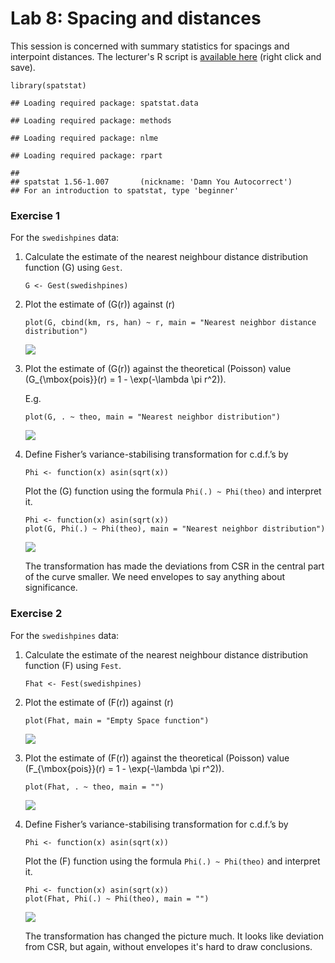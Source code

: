 Lab 8: Spacing and distances
================

This session is concerned with summary statistics for spacings and interpoint distances.
The lecturer's R script is [available here](https://raw.githubusercontent.com/spatstat/testWorkshop/master/Scripts/script08.R) (right click and save).

``` {.r}
library(spatstat)
```

    ## Loading required package: spatstat.data

    ## Loading required package: methods

    ## Loading required package: nlme

    ## Loading required package: rpart

    ## 
    ## spatstat 1.56-1.007       (nickname: 'Damn You Autocorrect') 
    ## For an introduction to spatstat, type 'beginner'

### Exercise 1

For the `swedishpines` data:

1.  Calculate the estimate of the nearest neighbour distance distribution function \(G\) using `Gest`.

    ``` {.r}
    G <- Gest(swedishpines)
    ```

2.  Plot the estimate of \(G(r)\) against \(r\)

    ``` {.r}
    plot(G, cbind(km, rs, han) ~ r, main = "Nearest neighbor distance distribution")
    ```

    ![](/home/rubak/spatstat/testWorkshop/docs/solutions/solution08_files/figure-markdown_github/unnamed-chunk-4-1.png)

3.  Plot the estimate of \(G(r)\) against the theoretical (Poisson) value \(G_{\mbox{pois}}(r) = 1 - \exp(-\lambda \pi r^2)\).

    E.g.

    ``` {.r}
    plot(G, . ~ theo, main = "Nearest neighbor distribution")
    ```

    ![](/home/rubak/spatstat/testWorkshop/docs/solutions/solution08_files/figure-markdown_github/unnamed-chunk-5-1.png)

4.  Define Fisher’s variance-stabilising transformation for c.d.f.’s by

    ``` {.r}
    Phi <- function(x) asin(sqrt(x))
    ```

    Plot the \(G\) function using the formula `Phi(.) ~ Phi(theo)` and interpret it.

    ``` {.r}
    Phi <- function(x) asin(sqrt(x))
    plot(G, Phi(.) ~ Phi(theo), main = "Nearest neighbor distribution")
    ```

    ![](/home/rubak/spatstat/testWorkshop/docs/solutions/solution08_files/figure-markdown_github/unnamed-chunk-7-1.png)

    The transformation has made the deviations from CSR in the central part of the curve smaller. We need envelopes to say anything about significance.

### Exercise 2

For the `swedishpines` data:

1.  Calculate the estimate of the nearest neighbour distance distribution function \(F\) using `Fest`.

    ``` {.r}
    Fhat <- Fest(swedishpines)
    ```

2.  Plot the estimate of \(F(r)\) against \(r\)

    ``` {.r}
    plot(Fhat, main = "Empty Space function")
    ```

    ![](/home/rubak/spatstat/testWorkshop/docs/solutions/solution08_files/figure-markdown_github/unnamed-chunk-9-1.png)

3.  Plot the estimate of \(F(r)\) against the theoretical (Poisson) value \(F_{\mbox{pois}}(r) = 1 - \exp(-\lambda \pi r^2)\).

    ``` {.r}
    plot(Fhat, . ~ theo, main = "")
    ```

    ![](/home/rubak/spatstat/testWorkshop/docs/solutions/solution08_files/figure-markdown_github/unnamed-chunk-10-1.png)

4.  Define Fisher’s variance-stabilising transformation for c.d.f.’s by

    ``` {.r}
    Phi <- function(x) asin(sqrt(x))
    ```

    Plot the \(F\) function using the formula `Phi(.) ~ Phi(theo)` and interpret it.

    ``` {.r}
    Phi <- function(x) asin(sqrt(x))
    plot(Fhat, Phi(.) ~ Phi(theo), main = "")
    ```

    ![](/home/rubak/spatstat/testWorkshop/docs/solutions/solution08_files/figure-markdown_github/unnamed-chunk-12-1.png)

    The transformation has changed the picture much. It looks like deviation from CSR, but again, without envelopes it's hard to draw conclusions.
